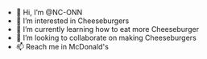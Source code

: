 - 👋 Hi, I’m @NC-ONN
- 👀 I’m interested in Cheeseburgers
- 🌱 I’m currently learning how to eat more Cheeseburger
- 💞️ I’m looking to collaborate on making Cheeseburgers
- 📫 Reach me in McDonald's

<!---
NC-ONN/NC-ONN is a ✨ special ✨ repository because its `README.md` (this file) appears on your GitHub profile.
You can click the Preview link to take a look at your changes.
--->
